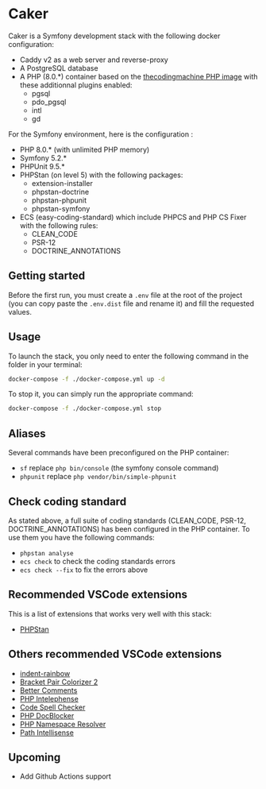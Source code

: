 # Caker
Caker is a Symfony development stack with the following docker configuration:
- Caddy v2 as a web server and reverse-proxy
- A PostgreSQL database
- A PHP (8.0.*) container based on the [thecodingmachine PHP image](https://github.com/thecodingmachine/docker-images-php) with these additionnal plugins enabled:
    - pgsql
    - pdo_pgsql
    - intl
    - gd

For the Symfony environment, here is the configuration :
- PHP 8.0.* (with unlimited PHP memory)
- Symfony 5.2.*
- PHPUnit 9.5.*
- PHPStan (on level 5) with the following packages:
    - extension-installer
    - phpstan-doctrine
    - phpstan-phpunit
    - phpstan-symfony
- ECS (easy-coding-standard) which include PHPCS and PHP CS Fixer with the following rules:
    - CLEAN_CODE
    - PSR-12
    - DOCTRINE_ANNOTATIONS

## Getting started
Before the first run, you must create a `.env` file at the root of the project (you can copy paste the `.env.dist` file and rename it) and fill the requested values.
## Usage
To launch the stack, you only need to enter the following command in the folder in your terminal:
```bash
docker-compose -f ./docker-compose.yml up -d 
```

To stop it, you can simply run the appropriate command:
```bash
docker-compose -f ./docker-compose.yml stop 
```

## Aliases
Several commands have been preconfigured on the PHP container:
- `sf` replace `php bin/console` (the symfony console command)
- `phpunit` replace `php vendor/bin/simple-phpunit`

## Check coding standard
As stated above, a full suite of coding standards (CLEAN_CODE, PSR-12, DOCTRINE_ANNOTATIONS) has been configured in the PHP container. To use them you have the following commands:
- `phpstan analyse`
- `ecs check` to check the coding standards errors
- `ecs check --fix` to fix the errors above

## Recommended VSCode extensions
This is a list of extensions that works very well with this stack:
- [PHPStan](https://marketplace.visualstudio.com/items?itemName=swordev.phpstan)

## Others recommended VSCode extensions
- [indent-rainbow](https://marketplace.visualstudio.com/items?itemName=oderwat.indent-rainbow)
- [Bracket Pair Colorizer 2](https://marketplace.visualstudio.com/items?itemName=CoenraadS.bracket-pair-colorizer-2)
- [Better Comments](https://marketplace.visualstudio.com/items?itemName=aaron-bond.better-comments)
- [PHP Intelephense](https://marketplace.visualstudio.com/items?itemName=bmewburn.vscode-intelephense-client)
- [Code Spell Checker](https://marketplace.visualstudio.com/items?itemName=streetsidesoftware.code-spell-checker)
- [PHP DocBlocker](https://marketplace.visualstudio.com/items?itemName=neilbrayfield.php-docblocker)
- [PHP Namespace Resolver](https://marketplace.visualstudio.com/items?itemName=MehediDracula.php-namespace-resolver)
- [Path Intellisense](https://marketplace.visualstudio.com/items?itemName=christian-kohler.path-intellisense)

## Upcoming
- Add Github Actions support

